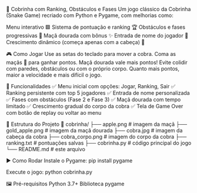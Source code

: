 🐍 Cobrinha com Ranking, Obstáculos e Fases
Um jogo clássico da Cobrinha (Snake Game) recriado com Python e Pygame, com melhorias como:

Menu interativo 🟩
Sistema de pontuação e ranking 🏆
Obstáculos e fases progressivas 🎯
Maçã dourada com bônus ✨
Entrada de nome do jogador 💬
Crescimento dinâmico (começa apenas com a cabeça) 🐍

🎮 Como Jogar
Use as setas do teclado para mover a cobra.
Coma as maçãs 🍎 para ganhar pontos.
Maçã dourada vale mais pontos!
Evite colidir com paredes, obstáculos ou com o próprio corpo.
Quanto mais pontos, maior a velocidade e mais difícil o jogo.

🚀 Funcionalidades
✅ Menu inicial com opções: Jogar, Ranking, Sair
✅ Ranking persistente com top 5 jogadores
✅ Entrada de nome personalizada
✅ Fases com obstáculos (Fase 2 e Fase 3)
✅ Maçã dourada com tempo limitado
✅ Crescimento gradual do corpo da cobra
✅ Tela de Game Over com botão de replay ou voltar ao menu

📁 Estrutura do Projeto
📂 cobrinha/
├── apple.png             # imagem da maçã
├── gold_apple.png        # imagem da maçã dourada
├── cobra.jpg             # imagem da cabeça da cobra
├── cobra_corpo.png       # imagem do corpo da cobra
├── ranking.txt           # pontuações salvas
├── cobrinha.py           # código principal do jogo
└── README.md             # este arquivo

▶️ Como Rodar
Instale o Pygame:
pip install pygame

Execute o jogo:
python cobrinha.py

🖼️ Pré-requisitos
Python 3.7+
Biblioteca pygame
